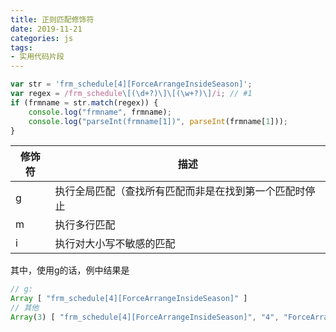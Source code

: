 ```yaml
---
title: 正则匹配修饰符
date: 2019-11-21
categories: js
tags: 
- 实用代码片段
---
```


```js
var str = 'frm_schedule[4][ForceArrangeInsideSeason]';
var regex = /frm_schedule\[(\d+?)\]\[(\w+?)\]/i; // #1
if (frmname = str.match(regex)) {
    console.log("frmname", frmname);
    console.log("parseInt(frmname[1])", parseInt(frmname[1]));
}
```

| 修饰符 | 描述 |
| ----  | ---- |
|   g   | 执行全局匹配（查找所有匹配而非是在找到第一个匹配时停止 |
|   m   | 执行多行匹配 |
|   i   | 执行对大小写不敏感的匹配 |

其中，使用g的话，例中结果是
```js
// g:
Array [ "frm_schedule[4][ForceArrangeInsideSeason]" ]
// 其他
Array(3) [ "frm_schedule[4][ForceArrangeInsideSeason]", "4", "ForceArrangeInsideSeason" ]
```
 